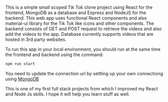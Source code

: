 
This is a simple small scoped Tik Tok clone project using React for the frontend, MongoDB as a database and Express and NodeJS for the backend.
This web app uses functional React components and  also  material-ui library for the Tik Tok like icons and other components. 
The backend consists of GET and POST request to retrieve the videos and also add the videos to the app. Database currently supports videos that are hosted in 3rd party websites.

To run this app in your local environment, you should run at the same time the frontend and backend using the command:
```bash
npm run start
```

You need to update the connection url by settling up your own connectiong using [MongoDB](https://www.mongodb.com/docs/compass/current/connect/)

This is one of my first full stack projects from which I improved my React and Node Js skills. I hope it will help you learn stuff as well.